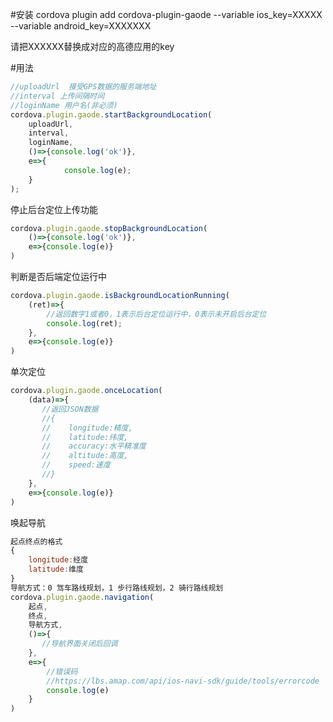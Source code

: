 #安装
cordova plugin add cordova-plugin-gaode --variable ios_key=XXXXX --variable android_key=XXXXXXX

请把XXXXXX替换成对应的高德应用的key

#用法
```Javascript
//uploadUrl  接受GPS数据的服务端地址
//interval 上传间隔时间
//loginName 用户名(非必须)
cordova.plugin.gaode.startBackgroundLocation(
    uploadUrl,
    interval,
    loginName,
    ()=>{console.log('ok')},
    e=>{
            console.log(e);
    }
);
```
停止后台定位上传功能
```Javascript
cordova.plugin.gaode.stopBackgroundLocation(
    ()=>{console.log('ok')},
    e=>{console.log(e)}
)
```
判断是否后端定位运行中
```Javascript
cordova.plugin.gaode.isBackgroundLocationRunning(
    (ret)=>{
        //返回数字1或者0，1表示后台定位运行中，0表示未开启后台定位
        console.log(ret);
    },
    e=>{console.log(e)}
)
```
单次定位
```Javascript
cordova.plugin.gaode.onceLocation(
    (data)=>{
       //返回JSON数据
       //{
       //    longitude:精度,
       //    latitude:纬度,
       //    accuracy:水平精准度
       //    altitude:高度,
       //    speed:速度
       //}
    },
    e=>{console.log(e)}
)
```
唤起导航

```Javascript
起点终点的格式
{
    longitude:经度
    latitude:维度
}
导航方式：0 驾车路线规划，1 步行路线规划，2 骑行路线规划 
cordova.plugin.gaode.navigation(
    起点,
    终点,
    导航方式,
    ()=>{
       //导航界面关闭后回调
    },
    e=>{
        //错误码
        //https://lbs.amap.com/api/ios-navi-sdk/guide/tools/errorcode
        console.log(e)
    }
)
```
